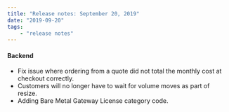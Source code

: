 ```yaml
---
title: "Release notes: September 20, 2019"
date: "2019-09-20"
tags:
    - "release notes"
---
```


#### Backend
- Fix issue where ordering from a quote did not total the monthly cost at checkout correctly.
- Customers will no longer have to wait for volume moves as part of resize.
- Adding Bare Metal Gateway License category code.